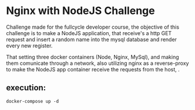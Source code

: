 # Nginx with NodeJS Challenge

Challenge made for the fullcycle developer course,
the objective of this challenge is to make a NodeJS application, that receive's a http GET request and insert a random
name into the mysql database and render every new register.

That setting three docker containers (Node, Nginx, MySql), and making them comunicate through a network, also utilizing
nginx as a reverse-proxy to make the NodeJS app container receive the requests from the host, . 

## execution:
`docker-compose up -d`
